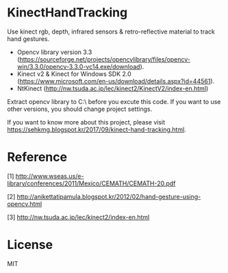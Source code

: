 # KinectHandTracking
Use kinect rgb, depth, infrared sensors & retro-reflective material to track hand gestures.

- Opencv library version 3.3 (https://sourceforge.net/projects/opencvlibrary/files/opencv-win/3.3.0/opencv-3.3.0-vc14.exe/download).
- Kinect v2 & Kinect for Windows SDK 2.0 (https://www.microsoft.com/en-us/download/details.aspx?id=44561).
- NtKinect (http://nw.tsuda.ac.jp/lec/kinect2/KinectV2/index-en.html)

Extract opencv library to C:\ before you excute this code.
If you want to use other versions, you should change project settings.

If you want to know more about this project, please visit https://sehkmg.blogspot.kr/2017/09/kinect-hand-tracking.html.

# Reference
[1] http://www.wseas.us/e-library/conferences/2011/Mexico/CEMATH/CEMATH-20.pdf

[2] http://anikettatipamula.blogspot.kr/2012/02/hand-gesture-using-opencv.html

[3] http://nw.tsuda.ac.jp/lec/kinect2/index-en.html

# License
MIT
